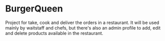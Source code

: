 # BurgerQueen
Project for take, cook and deliver the orders in a restaurant. It will be used mainly by waitstaff and chefs, but there's also an admin profile to add, edit and delete products available in the restaurant.
